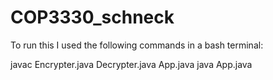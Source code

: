 # COP3330_schneck
To run this I used the following commands in a bash terminal:

javac Encrypter.java Decrypter.java App.java
java App.java
